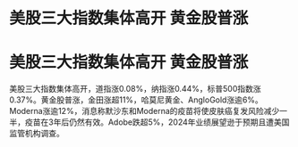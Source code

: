 # 美股三大指数集体高开 黄金股普涨

# 美股三大指数集体高开 黄金股普涨

美股三大指数集体高开，道指涨0.08%，纳指涨0.44%，标普500指数涨0.37%。黄金股普涨，金田涨超11%，哈莫尼黄金、AngloGold涨逾6%。Moderna涨逾12%，消息称默沙东和Moderna的疫苗将使皮肤癌复发风险减少一半，疫苗在3年后仍然有效。Adobe跌超5%，2024年业绩展望逊于预期且遭美国监管机构调查。


